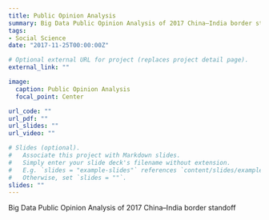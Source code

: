 ```yaml
---
title: Public Opinion Analysis
summary: Big Data Public Opinion Analysis of 2017 China–India border standoff
tags:
- Social Science
date: "2017-11-25T00:00:00Z"

# Optional external URL for project (replaces project detail page).
external_link: ""

image:
  caption: Public Opinion Analysis
  focal_point: Center

url_code: ""
url_pdf: ""
url_slides: ""
url_video: ""

# Slides (optional).
#   Associate this project with Markdown slides.
#   Simply enter your slide deck's filename without extension.
#   E.g. `slides = "example-slides"` references `content/slides/example-slides.md`.
#   Otherwise, set `slides = ""`.
slides: ""
---
```


Big Data Public Opinion Analysis of 2017 China–India border standoff
